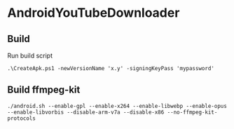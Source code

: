 # AndroidYouTubeDownloader

## Build 

Run build script
```
.\CreateApk.ps1 -newVersionName 'x.y' -signingKeyPass 'mypassword'
```

## Build ffmpeg-kit

```
./android.sh --enable-gpl --enable-x264 --enable-libwebp --enable-opus --enable-libvorbis --disable-arm-v7a --disable-x86 --no-ffmpeg-kit-protocols
```
